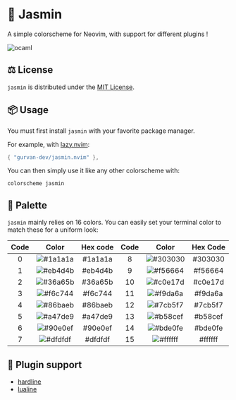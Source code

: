 # 💐 Jasmin

A simple colorscheme for Neovim, with support for different plugins !

![ocaml](./imgs/ocaml.avif)

## ⚖️  License

`jasmin` is distributed under the [MIT License](./LICENSE).

## 📦 Usage

You must first install `jasmin` with your favorite package manager.

For example, with [lazy.nvim](https://github.com/folke/lazy.nvim):

```lua
{ "gurvan-dev/jasmin.nvim" },
```

You can then simply use it like any other colorscheme with:

```vim
colorscheme jasmin
```

## 🎨 Palette

`jasmin` mainly relies on 16 colors.
You can easily set your terminal color to match these for a uniform look:

| Code | Color                                                         | Hex code | Code | Color                                                         | Hex Code |
|:----:|:-------------------------------------------------------------:|:--------:|:----:|:-------------------------------------------------------------:|:--------:|
| 0    | ![#1a1a1a](https://place-hold.it/100x40/1a1a1a/000000?text=+) | #1a1a1a  | 8    | ![#303030](https://place-hold.it/100x40/303030/000000?text=+) | #303030  |
| 1    | ![#eb4d4b](https://place-hold.it/100x40/eb4d4b/000000?text=+) | #eb4d4b  | 9    | ![#f56664](https://place-hold.it/100x40/f56664/000000?text=+) | #f56664  |
| 2    | ![#36a65b](https://place-hold.it/100x40/36a65b/000000?text=+) | #36a65b  | 10   | ![#c0e17d](https://place-hold.it/100x40/c0e17d/000000?text=+) | #c0e17d  |
| 3    | ![#f6c744](https://place-hold.it/100x40/f6c744/000000?text=+) | #f6c744  | 11   | ![#f9da6a](https://place-hold.it/100x40/f9da6a/000000?text=+) | #f9da6a  |
| 4    | ![#86baeb](https://place-hold.it/100x40/86baeb/000000?text=+) | #86baeb  | 12   | ![#7cb5f7](https://place-hold.it/100x40/7cb5f7/000000?text=+) | #7cb5f7  |
| 5    | ![#a47de9](https://place-hold.it/100x40/a47de9/000000?text=+) | #a47de9  | 13   | ![#b58cef](https://place-hold.it/100x40/b58cef/000000?text=+) | #b58cef  |
| 6    | ![#90e0ef](https://place-hold.it/100x40/90e0ef/000000?text=+) | #90e0ef  | 14   | ![#bde0fe](https://place-hold.it/100x40/bde0fe/000000?text=+) | #bde0fe  |
| 7    | ![#dfdfdf](https://place-hold.it/100x40/dfdfdf/000000?text=+) | #dfdfdf  | 15   | ![#ffffff](https://place-hold.it/100x40/ffffff/000000?text=+) | #ffffff  |

## 🔌 Plugin support

* [hardline](https://github.com/ojroques/nvim-hardline)
* [lualine](https://github.com/nvim-lualine/lualine.nvim)
